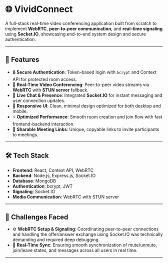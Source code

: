 # 🌐 VividConnect

A full-stack real-time video conferencing application built from scratch to implement **WebRTC**, **peer-to-peer communication**, and **real-time signaling** using **Socket.IO**, showcasing end-to-end system design and secure authentication.

---

## 🚀 Features

- 🔒 **Secure Authentication**: Token-based login with `bcrypt` and Context API for protected room access.  
- 🎥 **Real-Time Video Conferencing**: Peer-to-peer video streams via **WebRTC** with **STUN server** fallback.  
- 💬 **Live Chat & Presence**: Integrated **Socket.IO** for instant messaging and user connection updates.  
- 📱 **Responsive UI**: Clean, minimal design optimized for both desktop and mobile.  
- ⚡ **Optimized Performance**: Smooth room creation and join flow with fast frontend-backend interaction.  
- 🔗 **Sharable Meeting Links**: Unique, copyable links to invite participants to meetings.

---

## 🛠️ Tech Stack

- **Frontend**: React, Context API, WebRTC  
- **Backend**: Node.js, Express.js, Socket.IO  
- **Database**: MongoDB  
- **Authentication**: bcrypt, JWT  
- **Signaling**: Socket.IO  
- **Media Communication**: WebRTC with STUN server  

---

## 🧩 Challenges Faced

- ⚙️ **WebRTC Setup & Signaling**: Coordinating peer-to-peer connections and handling the offer/answer exchange using Socket.IO was technically demanding and required deep debugging.  
- 🔄 **Real-Time Sync**: Ensuring smooth synchronization of mute/unmute, join/leave states, and messages across all users in real time.

---
